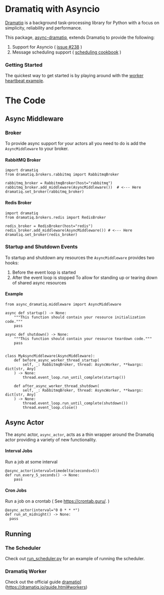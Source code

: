 # Dramatiq with Asyncio
[Dramatiq](https://dramatiq.io/) is a background task-processing library for Python with a focus on simplicity, reliability and performance.

This package, [async-dramatiq](https://pypi.org/project/async-dramatiq/), extends Dramatiq to provide the following:
  1. Support for Asyncio ( [issue #238](https://github.com/Bogdanp/dramatiq/issues/238) )
  2. Message scheduling support ( [scheduling cookbook](https://dramatiq.io/cookbook.html#scheduling-messages) )

### Getting Started
The quickest way to get started is by playing around with the [worker heartbeat example](examples/worker_heartbeat/README.md).

# The Code
## Async Middleware
### Broker
To provide async support for your actors all you need to do is add the `AsyncMiddleware` to your broker.
#### RabbitMQ Broker

```
import dramatiq
from dramatiq.brokers.rabbitmq import RabbitmqBroker

rabbitmq_broker = RabbitmqBroker(host="rabbitmq")
rabbitmq_broker.add_middleware(AsyncMiddleware())  # <--- Here
dramatiq.set_broker(rabbitmq_broker)
```

#### Redis Broker

```
import dramatiq
from dramatiq.brokers.redis import RedisBroker

redis_broker = RedisBroker(host="redis")
redis_broker.add_middleware(AsyncMiddleware()) # <--- Here
dramatiq.set_broker(redis_broker)
```

### Startup and Shutdown Events
To startup and shutdown any resources the `AsyncMiddleware` provides two hooks:
1. Before the event loop is started
2. After the event loop is stopped
To allow for standing up or tearing down of shared async resources
#### Example
```
from async_dramatiq.middleware import AsyncMiddleware

async def startup() -> None:
    """This function should contain your resource initialization code."""
    pass

async def shutdown() -> None:
    """This function should contain your resource teardown code."""
    pass


class MyAsyncMiddleware(AsyncMiddleware):
    def before_async_worker_thread_startup(
        self, _: RabbitmqBroker, thread: AsyncWorker, **kwargs: dict[str, Any]
    ) -> None:
        thread.event_loop.run_until_complete(startup())

    def after_async_worker_thread_shutdown(
        self, _: RabbitmqBroker, thread: AsyncWorker, **kwargs: dict[str, Any]
    ) -> None:
        thread.event_loop.run_until_complete(shutdown())
        thread.event_loop.close()
```

## Async Actor
The async actor, `async_actor`,  acts as a thin wrapper around the Dramatiq actor providing a variety of new functionality.

#### Interval Jobs
Run a job at some interval
```
@async_actor(interval=timedelta(seconds=5))
def run_every_5_seconds() -> None:
    pass
```

#### Cron Jobs
Run a job on a crontab ( See https://crontab.guru/. )
```
@async_actor(interval="0 0 * * *")
def run_at_midnight() -> None:
  pass
```

## Running
### The Scheduler
Check out [run_scheduler.py](examples/worker_heartbeat/run_scheduler.py) for an example of running the scheduler.
### Dramatiq Worker
Check out the official guide [dramatiq](https://dramatiq.io/guide.html#workers)](https://dramatiq.io/guide.html#workers)

